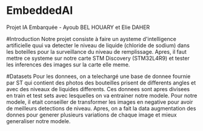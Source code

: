 # EmbeddedAI
Projet IA Embarquée - Ayoub BEL HOUARY et Elie DAHER

#Introduction
Notre projet consiste à faire un aysteme d'intelligence artificielle quui va detecter le niveau de liquide (chloride de sodium) dans les boteilles pour la surveillance du niveau de remplissage.
Apres, il faut mettre ce systeme sur notre carte STM Discovery (STM32L4R9) et tester les inferences des images sur la carte elle meme.

#Datasets
Pour les donnees, on a telechargé une base de donnee fournie par ST qui contient des photos des bouteilles prisent de differents angles et avec des niveaux de liquides differents.
Ces donnees sont apres divisees en train et test sets avec lesquelles on va entrainer notre modele.
Pour notre modele, il etait conseiller de transformer les images en negative pour avoir de meilleurs detections de niveau.
Apres, on a fait la data augmentation des donnes pour generer plusieurs variations de chaque image et mieux generaliser notre modele.

